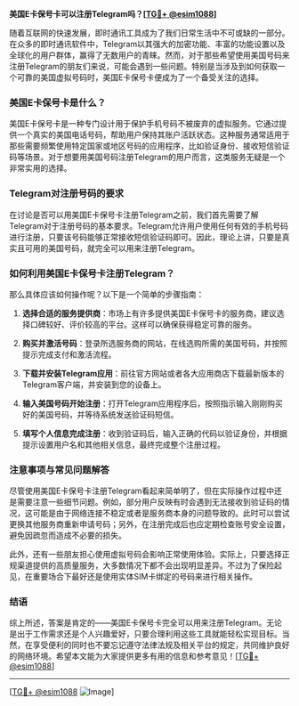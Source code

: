 **美国E卡保号卡可以注册Telegram吗？[[TG💪+ @esim1088](https://t.me/s/esim1088)]**

随着互联网的快速发展，即时通讯工具成为了我们日常生活中不可或缺的一部分。在众多的即时通讯软件中，Telegram以其强大的加密功能、丰富的功能设置以及全球化的用户群体，赢得了无数用户的青睐。然而，对于那些希望使用美国号码来注册Telegram的朋友们来说，可能会遇到一些问题。特别是当涉及到如何获取一个可靠的美国虚拟号码时，美国E卡保号卡便成为了一个备受关注的选择。

### 美国E卡保号卡是什么？

美国E卡保号卡是一种专门设计用于保护手机号码不被废弃的虚拟服务。它通过提供一个真实的美国电话号码，帮助用户保持其账户活跃状态。这种服务通常适用于那些需要频繁使用特定国家或地区号码的应用程序，比如验证身份、接收短信验证码等场景。对于想要用美国号码注册Telegram的用户而言，这类服务无疑是一个非常实用的选择。

### Telegram对注册号码的要求

在讨论是否可以用美国E卡保号卡注册Telegram之前，我们首先需要了解Telegram对于注册号码的基本要求。Telegram允许用户使用任何有效的手机号码进行注册，只要该号码能够正常接收短信验证码即可。因此，理论上讲，只要是真实且可用的美国号码，就完全可以用来注册Telegram。

### 如何利用美国E卡保号卡注册Telegram？

那么具体应该如何操作呢？以下是一个简单的步骤指南：

1. **选择合适的服务提供商**：市场上有许多提供美国E卡保号卡的服务商，建议选择口碑较好、评价较高的平台。这样可以确保获得稳定可靠的服务。
   
2. **购买并激活号码**：登录所选服务商的网站，在线选购所需的美国号码，并按照提示完成支付和激活流程。

3. **下载并安装Telegram应用**：前往官方网站或者各大应用商店下载最新版本的Telegram客户端，并安装到您的设备上。

4. **输入美国号码开始注册**：打开Telegram应用程序后，按照指示输入刚刚购买好的美国号码，并等待系统发送验证码短信。

5. **填写个人信息完成注册**：收到验证码后，输入正确的代码以验证身份，并根据提示设置用户名和其他相关信息，最终完成整个注册过程。

### 注意事项与常见问题解答

尽管使用美国E卡保号卡注册Telegram看起来简单明了，但在实际操作过程中还是需要注意一些细节问题。例如，部分用户反映有时会遇到无法接收到验证码的情况，这可能是由于网络连接不稳定或者是服务商本身的问题导致的。此时可以尝试更换其他服务商重新申请号码；另外，在注册完成后也应定期检查账号安全设置，避免因疏忽而造成不必要的损失。

此外，还有一些朋友担心使用虚拟号码会影响正常使用体验。实际上，只要选择正规渠道提供的高质量服务，大多数情况下都不会出现明显差异。不过为了保险起见，在重要场合下最好还是使用实体SIM卡绑定的号码来进行相关操作。

### 结语

综上所述，答案是肯定的——美国E卡保号卡完全可以用来注册Telegram。无论是出于工作需求还是个人兴趣爱好，只要合理利用这些工具就能轻松实现目标。当然，在享受便利的同时也不要忘记遵守法律法规及相关平台的规定，共同维护良好的网络环境。希望本文能为大家提供更多有用的信息和参考意见！[[TG💪+ @esim1088](https://t.me/s/esim1088)]

---

[[TG💪+ @esim1088](https://t.me/s/esim1088) ![Image](https://i.postimg.cc/4NQfJmqS/Snipaste-2025-05-13-00-14-12.png)]